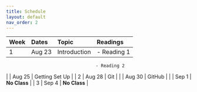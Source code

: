 ```yaml
---
title: Schedule
layout: default
nav_order: 2
---
```


| Week  | Dates   | Topic | Readings |
|:------|:--------|:------|:---------|
| 1     | Aug 23  | Introduction    | - Reading 1 
                                      - Reading 2
|       | Aug 25  | Getting Set Up  |
| 2     | Aug 28  | Git             |
|       | Aug 30  | GitHub          |
|       | Sep 1   | **No Class**    |
| 3     | Sep 4   | **No Class**    |
